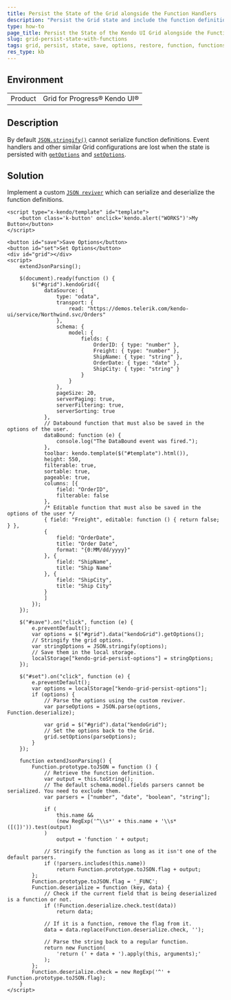 ```yaml
---
title: Persist the State of the Grid alongside the Function Handlers
description: "Persist the Grid state and include the function definitions in the saved options."
type: how-to
page_title: Persist the State of the Kendo UI Grid alongside the Function Handlers | Kendo UI Grid for jQuery
slug: grid-persist-state-with-functions
tags: grid, persist, state, save, options, restore, function, functions, handler, handlers
res_type: kb
---
```


## Environment
<table>
	<tbody>
		<tr>
			<td>Product</td>
			<td>Grid for Progress® Kendo UI®</td>
		</tr>
	</tbody>
</table>

## Description

By default [`JSON.stringify()`](https://developer.mozilla.org/en-US/docs/Web/JavaScript/Reference/Global_Objects/JSON/stringify) cannot serialize function definitions. Event handlers and other similar Grid configurations are lost when the state is persisted with [`getOptions`](/api/javascript/ui/grid/methods/getoptions) and [`setOptions`](/api/javascript/ui/grid/methods/setoptions).

## Solution

Implement a custom [`JSON reviver`](https://developer.mozilla.org/en-US/docs/Web/JavaScript/Reference/Global_Objects/JSON/parse#using_the_reviver_parameter) which can serialize and deserialize the function definitions.

```dojo
<script type="x-kendo/template" id="template">
    <button class='k-button' onclick='kendo.alert("WORKS")'>My Button</button>
</script>

<button id="save">Save Options</button>
<button id="set">Set Options</button>
<div id="grid"></div>
<script>
    extendJsonParsing();

    $(document).ready(function () {
        $("#grid").kendoGrid({
            dataSource: {
                type: "odata",
                transport: {
                    read: "https://demos.telerik.com/kendo-ui/service/Northwind.svc/Orders"
                },
                schema: {
                    model: {
                        fields: {
                            OrderID: { type: "number" },
                            Freight: { type: "number" },
                            ShipName: { type: "string" },
                            OrderDate: { type: "date" },
                            ShipCity: { type: "string" }
                        }
                    }
                },
                pageSize: 20,
                serverPaging: true,
                serverFiltering: true,
                serverSorting: true
            },
            // Databound function that must also be saved in the options of the user.
            dataBound: function (e) {
                console.log("The DataBound event was fired.");
            },
            toolbar: kendo.template($("#template").html()),
            height: 550,
            filterable: true,
            sortable: true,
            pageable: true,
            columns: [{
                field: "OrderID",
                filterable: false
            },
            /* Editable function that must also be saved in the options of the user */
            { field: "Freight", editable: function () { return false; } },
            {
                field: "OrderDate",
                title: "Order Date",
                format: "{0:MM/dd/yyyy}"
            }, {
                field: "ShipName",
                title: "Ship Name"
            }, {
                field: "ShipCity",
                title: "Ship City"
            }
            ]
        });
    });

    $("#save").on("click", function (e) {
        e.preventDefault();
        var options = $("#grid").data("kendoGrid").getOptions();
        // Stringify the grid options.
        var stringOptions = JSON.stringify(options);
        // Save them in the local storage.
        localStorage["kendo-grid-persist-options"] = stringOptions;
    });

    $("#set").on("click", function (e) {
        e.preventDefault();
        var options = localStorage["kendo-grid-persist-options"];
        if (options) {
            // Parse the options using the custom reviver.
            var parseOptions = JSON.parse(options, Function.deserialize);

            var grid = $("#grid").data("kendoGrid");
            // Set the options back to the Grid.
            grid.setOptions(parseOptions);
        }
    });

    function extendJsonParsing() {
        Function.prototype.toJSON = function () {
            // Retrieve the function definition.
            var output = this.toString();
            // The default schema.model.fields parsers cannot be serialized. You need to exclude them.
            var parsers = ["number", "date", "boolean", "string"];

            if (
                this.name &&
                (new RegExp('^\\s*' + this.name + '\\s*([(])')).test(output)
            )
                output = 'function ' + output;

            // Stringify the function as long as it isn't one of the default parsers.
            if (!parsers.includes(this.name))
                return Function.prototype.toJSON.flag + output;
        };
        Function.prototype.toJSON.flag = '_FUNC';
        Function.deserialize = function (key, data) {
            // Check if the current field that is being deserialized is a function or not.
            if (!Function.deserialize.check.test(data))
                return data;

            // If it is a function, remove the flag from it.
            data = data.replace(Function.deserialize.check, '');

            // Parse the string back to a regular function.
            return new Function(
                'return (' + data + ').apply(this, arguments);'
            );
        };
        Function.deserialize.check = new RegExp('^' + Function.prototype.toJSON.flag);
    }
</script>
```